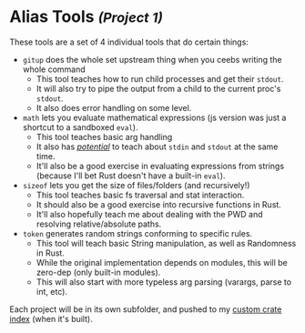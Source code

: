 # Alias Tools <small>*(Project 1)*</small>

These tools are a set of 4 individual tools that do certain things:

- `gitup` does the whole set upstream thing when you ceebs writing the whole command
  - This tool teaches how to run child processes and get their `stdout`.
  - It will also try to pipe the output from a child to the current proc's `stdout`.
  - It also does error handling on some level.
- `math` lets you evaluate mathematical expressions (js version was just a shortcut to a sandboxed `eval`).
  - This tool teaches basic arg handling
  - It also has <u>*potential*</u> to teach about `stdin` and `stdout` at the same time.
  - It'll also be a good exercise in evaluating expressions from strings (because I'll bet Rust doesn't have a built-in `eval`).
- `sizeof` lets you get the size of files/folders (and recursively!)
  - This tool teaches basic fs traversal and stat interaction.
  - It should also be a good exercise into recursive functions in Rust.
  - It'll also hopefully teach me about dealing with the PWD and resolving relative/absolute paths.
- `token` generates random strings conforming to specific rules.
  - This tool will teach basic String manipulation, as well as Randomness in Rust.
  - While the original implementation depends on modules, this will be zero-dep (only built-in modules).
  - This will also start with more typeless arg parsing (varargs, parse to int, etc).

Each project will be in its own subfolder, and pushed to my [custom crate index](../12-custom-crate-index/) (when it's built).